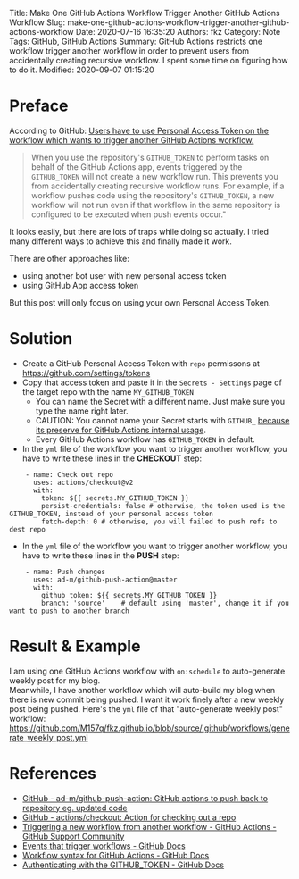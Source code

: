 Title: Make One GitHub Actions Workflow Trigger Another GitHub Actions Workflow
Slug: make-one-github-actions-workflow-trigger-another-github-actions-workflow
Date: 2020-07-16 16:35:20
Authors: fkz
Category: Note
Tags: GitHub, GitHub Actions
Summary: GitHub Actions restricts one workflow trigger another workflow in order to prevent users from accidentally creating recursive workflow. I spent some time on figuring how to do it.
Modified: 2020-09-07 01:15:20

# Preface

According to GitHub: [Users have to use Personal Access Token on the workflow which wants to trigger another GitHub Actions workflow.](make-one-github-action-workflow-trigger-another-github-action-workflow)

> When you use the repository's `GITHUB_TOKEN` to perform tasks on behalf of the GitHub Actions app, events triggered by the `GITHUB_TOKEN` will not create a new workflow run. This prevents you from accidentally creating recursive workflow runs. For example, if a workflow pushes code using the repository's `GITHUB_TOKEN`, a new workflow will not run even if that workflow in the same repository is configured to be executed when push events occur."

It looks easily, but there are lots of traps while doing so actually. I tried many different ways to achieve this and finally made it work.

There are other approaches like:

- using another bot user with new personal access token
- using GitHub App access token

But this post will only focus on using your own Personal Access Token.


# Solution

- Create a GitHub Personal Access Token with `repo` permissons at <https://github.com/settings/tokens>
- Copy that access token and paste it in the `Secrets - Settings` page of the target repo with the name `MY_GITHUB_TOKEN`
    - You can name the Secret with a different name. Just make sure you type the name right later.
    - CAUTION: You cannot name your Secret starts with `GITHUB_` [because its preserve for GitHub Actions internal usage](https://docs.github.com/en/actions/configuring-and-managing-workflows/creating-and-storing-encrypted-secrets#naming-your-secrets).
    - Every GitHub Actions workflow has `GITHUB_TOKEN` in default.
- In the `yml` file of the workflow you want to trigger another workflow, you have to write these lines in the **CHECKOUT** step:

```
    - name: Check out repo
      uses: actions/checkout@v2
      with:
        token: ${{ secrets.MY_GITHUB_TOKEN }}
        persist-credentials: false # otherwise, the token used is the GITHUB_TOKEN, instead of your personal access token
        fetch-depth: 0 # otherwise, you will failed to push refs to dest repo
```

- In the `yml` file of the workflow you want to trigger another workflow, you have to write these lines in the **PUSH** step:

```
    - name: Push changes
      uses: ad-m/github-push-action@master
      with:
        github_token: ${{ secrets.MY_GITHUB_TOKEN }}
        branch: 'source'    # default using 'master', change it if you want to push to another branch
```


# Result & Example

I am using one GitHub Actions workflow with `on:schedule` to auto-generate weekly post for my blog.  
Meanwhile, I have another workflow which will auto-build my blog when there is new commit being pushed. 
I want it work finely after a new weekly post being pushed.
Here's the `yml` file of that "auto-generate weekly post" workflow: <https://github.com/M157q/fkz.github.io/blob/source/.github/workflows/generate_weekly_post.yml>


# References

- [GitHub - ad-m/github-push-action: GitHub actions to push back to repository eg. updated code](https://github.com/ad-m/github-push-action)
- [GitHub - actions/checkout: Action for checking out a repo](https://github.com/actions/checkout)
- [Triggering a new workflow from another workflow - GitHub Actions - GitHub Support Community](https://github.community/t/triggering-a-new-workflow-from-another-workflow/16250)
- [Events that trigger workflows - GitHub Docs](https://docs.github.com/en/actions/reference/events-that-trigger-workflows#triggering-new-workflows-using-a-personal-access-token)
- [Workflow syntax for GitHub Actions - GitHub Docs](https://docs.github.com/en/actions/reference/workflow-syntax-for-github-actions#on)
- [Authenticating with the GITHUB_TOKEN - GitHub Docs](https://docs.github.com/en/actions/configuring-and-managing-workflows/authenticating-with-the-github_token)
